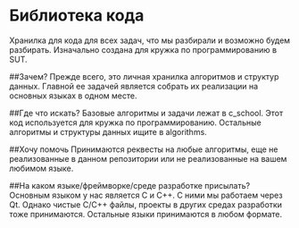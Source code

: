 # Библиотека кода
Хранилка для кода для всех задач, что мы разбирали и возможно будем разбирать. Изначально создана для кружка по программированию в SUT.

##Зачем?
Прежде всего, это личная хранилка алгоритмов и структур данных. Главной ее задачей является собрать их реализации на основных языках в одном месте.

##Где что искать?
Базовые алгоритмы и задачи лежат в c_school. Этот код используется для кружка по программированию.
Остальные алгоритмы и структуры данных ищите в algorithms.

##Хочу помочь
Принимаются реквесты на любые алгоритмы, еще не реализованные в данном репозитории или не реализованные на вашем любимом языке. 

##На каком языке/фреймворке/среде разработке присылать?
Основным языком у нас является С и С++. С ними мы работаем через Qt. Однако чистые С/С++ файлы, проекты в других средах разработки тоже принимаются.
Остальные языки принимаются в любом формате.
